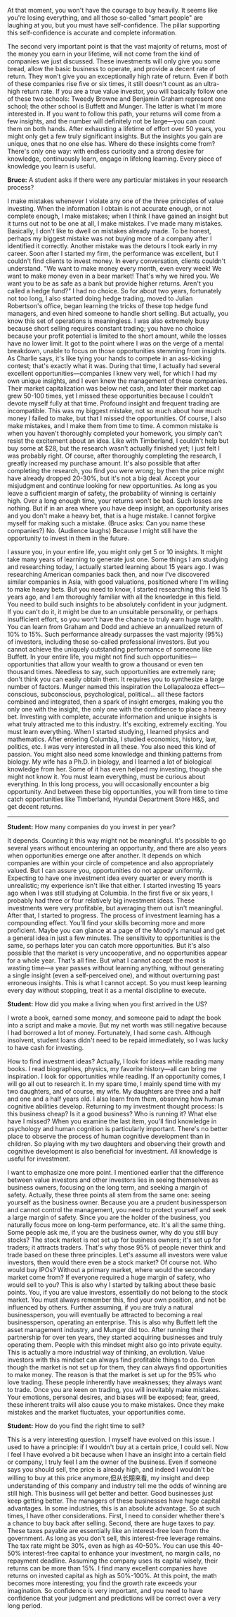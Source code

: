 At that moment, you won't have the courage to buy heavily. It seems like you're losing everything, and all those so-called "smart people" are laughing at you, but you must have self-confidence. The pillar supporting this self-confidence is accurate and complete information.

The second very important point is that the vast majority of returns, most of the money you earn in your lifetime, will not come from the kind of companies we just discussed. These investments will only give you some bread, allow the basic business to operate, and provide a decent rate of return. They won't give you an exceptionally high rate of return. Even if both of these companies rise five or six times, it still doesn't count as an ultra-high return rate. If you are a true value investor, you will basically follow one of these two schools: Tweedy Browne and Benjamin Graham represent one school; the other school is Buffett and Munger. The latter is what I'm more interested in. If you want to follow this path, your returns will come from a few insights, and the number will definitely not be large—you can count them on both hands. After exhausting a lifetime of effort over 50 years, you might only get a few truly significant insights. But the insights you gain are unique, ones that no one else has. Where do these insights come from? There's only one way: with endless curiosity and a strong desire for knowledge, continuously learn, engage in lifelong learning. Every piece of knowledge you learn is useful.

**Bruce:** A student asks if there were any particular mistakes in your research process?

I make mistakes whenever I violate any one of the three principles of value investing. When the information I obtain is not accurate enough, or not complete enough, I make mistakes; when I think I have gained an insight but it turns out not to be one at all, I make mistakes. I've made many mistakes. Basically, I don't like to dwell on mistakes already made. To be honest, perhaps my biggest mistake was not buying more of a company after I identified it correctly. Another mistake was the detours I took early in my career. Soon after I started my firm, the performance was excellent, but I couldn't find clients to invest money. In every conversation, clients couldn't understand. "We want to make money every month, even every week! We want to make money even in a bear market! That's why we hired you. We want you to be as safe as a bank but provide higher returns. Aren't you called a hedge fund?" I had no choice. So for about two years, fortunately not too long, I also started doing hedge trading, moved to Julian Robertson's office, began learning the tricks of these top hedge fund managers, and even hired someone to handle short selling. But actually, you know this set of operations is meaningless. I was also extremely busy because short selling requires constant trading; you have no choice because your profit potential is limited to the short amount, while the losses have no lower limit. It got to the point where I was on the verge of a mental breakdown, unable to focus on those opportunities stemming from insights. As Charlie says, it's like tying your hands to compete in an ass-kicking contest; that's exactly what it was. During that time, I actually had several excellent opportunities—companies I knew very well, for which I had my own unique insights, and I even knew the management of these companies. Their market capitalization was below net cash, and later their market cap grew 50-100 times, yet I missed these opportunities because I couldn't devote myself fully at that time. Profound insight and frequent trading are incompatible. This was my biggest mistake, not so much about how much money I failed to make, but that I missed the opportunities. Of course, I also make mistakes, and I make them from time to time. A common mistake is when you haven't thoroughly completed your homework, you simply can't resist the excitement about an idea. Like with Timberland, I couldn't help but buy some at $28, but the research wasn't actually finished yet; I just felt I was probably right. Of course, after thoroughly completing the research, I greatly increased my purchase amount. It's also possible that after completing the research, you find you were wrong; by then the price might have already dropped 20-30%, but it's not a big deal. Accept your misjudgment and continue looking for new opportunities. As long as you leave a sufficient margin of safety, the probability of winning is certainly high. Over a long enough time, your returns won't be bad. Such losses are nothing. But if in an area where you have deep insight, an opportunity arises and you don't make a heavy bet, that is a huge mistake. I cannot forgive myself for making such a mistake. (Bruce asks: Can you name these companies?) No. (Audience laughs) Because I might still have the opportunity to invest in them in the future.

I assure you, in your entire life, you might only get 5 or 10 insights. It might take many years of learning to generate just one. Some things I am studying and researching today, I actually started learning about 15 years ago. I was researching American companies back then, and now I've discovered similar companies in Asia, with good valuations, positioned where I'm willing to make heavy bets. But you need to know, I started researching this field 15 years ago, and I am thoroughly familiar with all the knowledge in this field. You need to build such insights to be absolutely confident in your judgment. If you can't do it, it might be due to an unsuitable personality, or perhaps insufficient effort, so you won't have the chance to truly earn huge wealth. You can learn from Graham and Dodd and achieve an annualized return of 10% to 15%. Such performance already surpasses the vast majority (95%) of investors, including those so-called professional investors. But you cannot achieve the uniquely outstanding performance of someone like Buffett. In your entire life, you might not find such opportunities—opportunities that allow your wealth to grow a thousand or even ten thousand times. Needless to say, such opportunities are extremely rare; don't think you can easily obtain them. It requires you to synthesize a large number of factors. Munger named this inspiration the Lollapalooza effect—conscious, subconscious, psychological, political... all these factors combined and integrated, then a spark of insight emerges, making you the only one with the insight, the only one with the confidence to place a heavy bet. Investing with complete, accurate information and unique insights is what truly attracted me to this industry. It's exciting, extremely exciting. You must learn everything. When I started studying, I learned physics and mathematics. After entering Columbia, I studied economics, history, law, politics, etc. I was very interested in all these. You also need this kind of passion. You might also need some knowledge and thinking patterns from biology. My wife has a Ph.D. in biology, and I learned a lot of biological knowledge from her. Some of it has even helped my investing, though she might not know it. You must learn everything, must be curious about everything. In this long process, you will occasionally encounter a big opportunity. And between these big opportunities, you will from time to time catch opportunities like Timberland, Hyundai Department Store H&S, and get decent returns.

---

**Student:** How many companies do you invest in per year?

It depends. Counting it this way might not be meaningful. It's possible to go several years without encountering an opportunity, and there are also years when opportunities emerge one after another. It depends on which companies are within your circle of competence and also appropriately valued. But I can assure you, opportunities do not appear uniformly. Expecting to have one investment idea every quarter or every month is unrealistic; my experience isn't like that either. I started investing 15 years ago when I was still studying at Columbia. In the first five or six years, I probably had three or four relatively big investment ideas. These investments were very profitable, but averaging them out isn't meaningful. After that, I started to progress. The process of investment learning has a compounding effect. You'll find your skills becoming more and more proficient. Maybe you can glance at a page of the Moody's manual and get a general idea in just a few minutes. The sensitivity to opportunities is the same, so perhaps later you can catch more opportunities. But it's also possible that the market is very uncooperative, and no opportunities appear for a whole year. That's all fine. But what I cannot accept the most is wasting time—a year passes without learning anything, without generating a single insight (even a self-perceived one), and without overturning past erroneous insights. This is what I cannot accept. So you must keep learning every day without stopping, treat it as a mental discipline to execute.

**Student:** How did you make a living when you first arrived in the US?

I wrote a book, earned some money, and someone paid to adapt the book into a script and make a movie. But my net worth was still negative because I had borrowed a lot of money. Fortunately, I had some cash. Although insolvent, student loans didn't need to be repaid immediately, so I was lucky to have cash for investing.

How to find investment ideas? Actually, I look for ideas while reading many books. I read biographies, physics, my favorite history—all can bring me inspiration. I look for opportunities while reading. If an opportunity comes, I will go all out to research it. In my spare time, I mainly spend time with my two daughters, and of course, my wife. My daughters are three and a half and one and a half years old. I also learn from them, observing how human cognitive abilities develop. Returning to my investment thought process: Is this business cheap? Is it a good business? Who is running it? What else have I missed? When you examine the last item, you'll find knowledge in psychology and human cognition is particularly important. There's no better place to observe the process of human cognitive development than in children. So playing with my two daughters and observing their growth and cognitive development is also beneficial for investment. All knowledge is useful for investment.

I want to emphasize one more point. I mentioned earlier that the difference between value investors and other investors lies in seeing themselves as business owners, focusing on the long term, and seeking a margin of safety. Actually, these three points all stem from the same one: seeing yourself as the business owner. Because you are a prudent businessperson and cannot control the management, you need to protect yourself and seek a large margin of safety. Since you are the holder of the business, you naturally focus more on long-term performance, etc. It's all the same thing. Some people ask me, if you are the business owner, why do you still buy stocks? The stock market is not set up for business owners; it's set up for traders; it attracts traders. That's why those 95% of people never think and trade based on these three principles. Let's assume all investors were value investors, then would there even be a stock market? Of course not. Who would buy IPOs? Without a primary market, where would the secondary market come from? If everyone required a huge margin of safety, who would sell to you? This is also why I started by talking about these basic points. You, if you are value investors, essentially do not belong to the stock market. You must always remember this, find your own position, and not be influenced by others. Further assuming, if you are truly a natural businessperson, you will eventually be attracted to becoming a real businessperson, operating an enterprise. This is also why Buffett left the asset management industry, and Munger did too. After running their partnership for over ten years, they started acquiring businesses and truly operating them. People with this mindset might also go into private equity. This is actually a more industrial way of thinking, an evolution. Value investors with this mindset can always find profitable things to do. Even though the market is not set up for them, they can always find opportunities to make money. The reason is that the market is set up for the 95% who love trading. These people inherently have weaknesses; they always want to trade. Once you are keen on trading, you will inevitably make mistakes. Your emotions, personal desires, and biases will be exposed; fear, greed, these inherent traits will also cause you to make mistakes. Once they make mistakes and the market fluctuates, your opportunities come.

**Student:** How do you find the right time to sell?

This is a very interesting question. I myself have evolved on this issue. I used to have a principle: if I wouldn't buy at a certain price, I could sell. Now I feel I have evolved a bit because when I have an insight into a certain field or company, I truly feel I am the owner of the business. Even if someone says you should sell, the price is already high, and indeed I wouldn't be willing to buy at this price anymore,但从长期来看, my insight and deep understanding of this company and industry tell me the odds of winning are still high. This business will get better and better. Good businesses just keep getting better. The managers of these businesses have huge capital advantages. In some industries, this is an absolute advantage. So at such times, I have other considerations. First, I need to consider whether there's a chance to buy back after selling. Second, there are huge taxes to pay. These taxes payable are essentially like an interest-free loan from the government. As long as you don't sell, this interest-free leverage remains. The tax rate might be 30%, even as high as 40-50%. You can use this 40-50% interest-free capital to enhance your investment, no margin calls, no repayment deadline. Assuming the company uses its capital wisely, their returns can be more than 15%. I find many excellent companies have returns on invested capital as high as 50%-100%. At this point, the math becomes more interesting; you find the growth rate exceeds your imagination. So confidence is very important, and you need to have confidence that your judgment and predictions will be correct over a very long period. 
